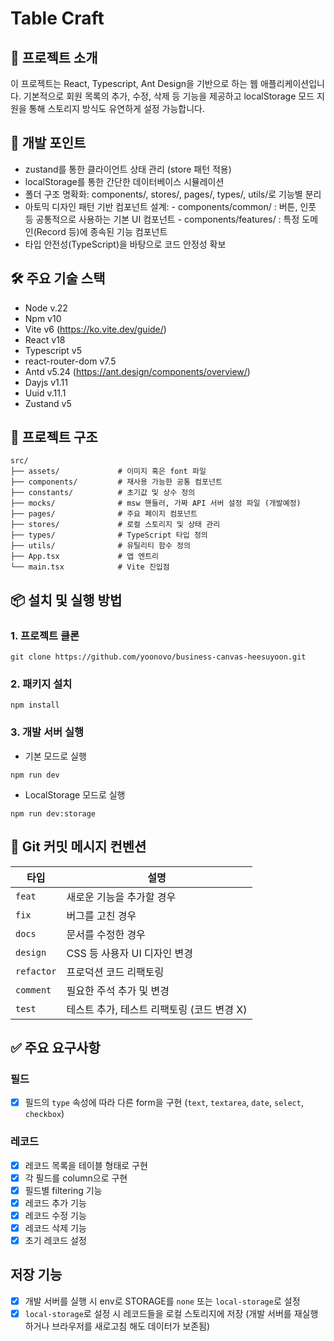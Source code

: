# Table Craft

## 📘 프로젝트 소개

이 프로젝트는 React, Typescript, Ant Design을 기반으로 하는 웹 애플리케이션입니다.
기본적으로 회원 목록의 추가, 수정, 삭제 등 기능을 제공하고 localStorage 모드 지원을 통해 스토리지 방식도 유연하게 설정 가능합니다.

## 🎯 개발 포인트

- zustand를 통한 클라이언트 상태 관리 (store 패턴 적용)
- localStorage를 통한 간단한 데이터베이스 시뮬레이션
- 폴더 구조 명확화: components/, stores/, pages/, types/, utils/로 기능별 분리
- 아토믹 디자인 패턴 기반 컴포넌트 설계: - components/common/ : 버튼, 인풋 등 공통적으로 사용하는 기본 UI 컴포넌트 - components/features/ : 특정 도메인(Record 등)에 종속된 기능 컴포넌트
- 타입 안전성(TypeScript)을 바탕으로 코드 안정성 확보

## 🛠️ 주요 기술 스택

- Node v.22
- Npm v10
- Vite v6 (https://ko.vite.dev/guide/)
- React v18
- Typescript v5
- react-router-dom v7.5
- Antd v5.24 (https://ant.design/components/overview/)
- Dayjs v1.11
- Uuid v.11.1
- Zustand v5

## 📁 프로젝트 구조

```
src/
├── assets/             # 이미지 혹은 font 파일
├── components/         # 재사용 가능한 공통 컴포넌트
├── constants/          # 초기값 및 상수 정의
├── mocks/              # msw 핸들러, 가짜 API 서버 설정 파일 (개발예정)
├── pages/              # 주요 페이지 컴포넌트
├── stores/             # 로컬 스토리지 및 상태 관리
├── types/              # TypeScript 타입 정의
├── utils/              # 유틸리티 함수 정의
├── App.tsx             # 앱 엔트리
└── main.tsx            # Vite 진입점
```

## 📦 설치 및 실행 방법

### 1. 프로젝트 클론

```
git clone https://github.com/yoonovo/business-canvas-heesuyoon.git
```

### 2. 패키지 설치

```
npm install
```

### 3. 개발 서버 실행

- 기본 모드로 실행

```
npm run dev
```

- LocalStorage 모드로 실행

```
npm run dev:storage
```

## 🧾 Git 커밋 메시지 컨벤션

| 타입       | 설명                                       |
| ---------- | ------------------------------------------ |
| `feat`     | 새로운 기능을 추가할 경우                  |
| `fix`      | 버그를 고친 경우                           |
| `docs`     | 문서를 수정한 경우                         |
| `design`   | CSS 등 사용자 UI 디자인 변경               |
| `refactor` | 프로덕션 코드 리팩토링                     |
| `comment`  | 필요한 주석 추가 및 변경                   |
| `test`     | 테스트 추가, 테스트 리팩토링 (코드 변경 X) |

## ✅ 주요 요구사항

### 필드

- [x] 필드의 `type` 속성에 따라 다른 form을 구현 (`text`, `textarea`, `date`, `select`, `checkbox`)

### 레코드

- [x] 레코드 목록을 테이블 형태로 구현
- [x] 각 필드를 column으로 구현
- [x] 필드별 filtering 기능
- [x] 레코드 추가 기능
- [x] 레코드 수정 기능
- [x] 레코드 삭제 기능
- [x] 초기 레코드 설정

## 저장 기능

- [x] 개발 서버를 실행 시 env로 STORAGE를 `none` 또는 `local-storage`로 설정
- [x] `local-storage`로 설정 시 레코드들을 로컬 스토리지에 저장
      (개발 서버를 재실행하거나 브라우저를 새로고침 해도 데이터가 보존됨)
